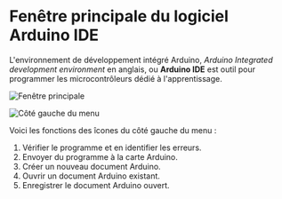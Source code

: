 # Fenêtre principale du logiciel Arduino IDE

L'environnement de développement intégré Arduino, *Arduino Integrated development environment* en anglais, ou **Arduino IDE** est outil pour programmer les microcontrôleurs dédié à l'apprentissage.

![Fenêtre principale](./Slide1.SVG)


![Côté gauche du menu](./barre_haut_ide_arduino.svg)

Voici les fonctions des îcones du côté gauche du menu :
1. Vérifier le programme et en identifier les erreurs.
2. Envoyer du programme à la carte Arduino.
3. Créer un nouveau document Arduino.
4. Ouvrir un document Arduino existant.
5. Enregistrer le document Arduino ouvert.